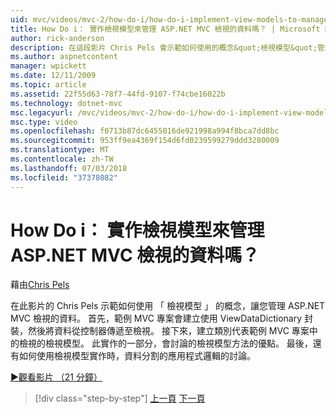 ```yaml
---
uid: mvc/videos/mvc-2/how-do-i/how-do-i-implement-view-models-to-manage-data-for-aspnet-mvc-views
title: How Do i： 實作檢視模型來管理 ASP.NET MVC 檢視的資料嗎？ | Microsoft Docs
author: rick-anderson
description: 在這段影片 Chris Pels 會示範如何使用的概念&quot;檢視模型&quot;管理 ASP.NET MVC 檢視表的資料。 首先，範例 MVC 專案會建立...
ms.author: aspnetcontent
manager: wpickett
ms.date: 12/11/2009
ms.topic: article
ms.assetid: 22f55d63-78f7-44fd-9107-f74cbe16022b
ms.technology: dotnet-mvc
msc.legacyurl: /mvc/videos/mvc-2/how-do-i/how-do-i-implement-view-models-to-manage-data-for-aspnet-mvc-views
msc.type: video
ms.openlocfilehash: f0713b87dc6455016de921998a994f8bca7dd8bc
ms.sourcegitcommit: 953ff9ea4369f154d6fd0239599279ddd3280009
ms.translationtype: MT
ms.contentlocale: zh-TW
ms.lasthandoff: 07/03/2018
ms.locfileid: "37378082"
---
```

<a name="how-do-i-implement-view--models-to-manage-data-for-aspnet-mvc-views"></a>How Do i： 實作檢視模型來管理 ASP.NET MVC 檢視的資料嗎？
====================
藉由[Chris Pels](https://twitter.com/chrispels)

在此影片的 Chris Pels 示範如何使用 「 檢視模型 」 的概念，讓您管理 ASP.NET MVC 檢視的資料。 首先，範例 MVC 專案會建立使用 ViewDataDictionary 封裝，然後將資料從控制器傳遞至檢視。 接下來，建立類別代表範例 MVC 專案中的檢視的檢視模型。 此實作的一部分，會討論的檢視模型方法的優點。 最後，還有如何使用檢視模型實作時，資料分割的應用程式邏輯的討論。

[&#9654;觀看影片 （21 分鐘）](https://channel9.msdn.com/Blogs/ASP-NET-Site-Videos/how-do-i-implement-view-models-to-manage-data-for-aspnet-mvc-views)

> [!div class="step-by-step"]
> [上一頁](how-do-i-work-with-data-in-aspnet-mvc-partial-views.md)
> [下一頁](how-do-i-create-a-custom-html-helper-for-an-mvc-application.md)
